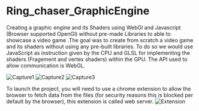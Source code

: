 # Ring_chaser_GraphicEngine

Creating a graphic engine and its Shaders using WebGl and Javascript (Browser supported OpenGl) without pre-made Libraries to able to showcase a video game .The goal was to create from scratch a video game and its shaders without using any pre-built libraries. To do so we would use JavaScript as instruction given by the CPU and GLSL for implementing the shaders (Fragement and vertex shaders) within the GPU. The API used to allow communication is WebGL.

![Capture1](https://user-images.githubusercontent.com/17762123/131792915-dcb56787-773b-4c9b-ab0b-aaed81836d3c.PNG)
![Capture2](https://user-images.githubusercontent.com/17762123/131792926-5139ad14-7a92-4f92-88e9-a8a55958f921.PNG)
![Capture3](https://user-images.githubusercontent.com/17762123/131793732-adce3b5b-4ffe-4040-8925-b13ec2dad5c3.PNG)


To launch the project, you will need to use a chrome extension to allow the browser to fetch data from the files (for security reasons this is blocked per default by the browser), this extension is called web server.
![Extension](https://user-images.githubusercontent.com/17762123/132485214-7745559e-9ced-4d2b-927d-8785153ea615.PNG)

